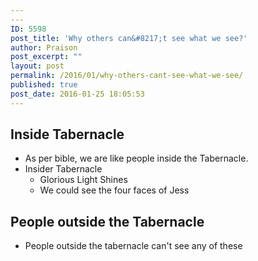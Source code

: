 ```yaml
---
---
ID: 5598
post_title: 'Why others can&#8217;t see what we see?'
author: Praison
post_excerpt: ""
layout: post
permalink: /2016/01/why-others-cant-see-what-we-see/
published: true
post_date: 2016-01-25 18:05:53
---
```

<h2><strong>Inside Tabernacle</strong></h2>
<ul>
	<li>As per bible, we are like people inside the Tabernacle.</li>
	<li>Insider Tabernacle
<ul>
	<li>Glorious Light Shines</li>
	<li>We could see the four faces of Jess</li>
</ul>
</li>
</ul>
<h2><strong>People outside the Tabernacle</strong></h2>
<ul>
	<li>People outside the tabernacle can't see any of these</li>
</ul>